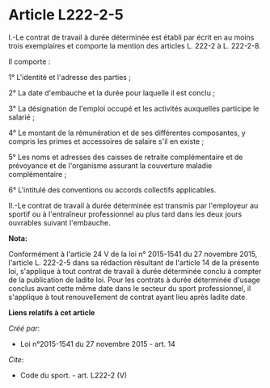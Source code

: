 # Article L222-2-5

I.-Le contrat de travail à durée déterminée est établi par écrit en au moins trois exemplaires et comporte la mention des
articles L. 222-2 à L. 222-2-8. 

Il comporte : 

1° L'identité et l'adresse des parties ; 

2° La date d'embauche et la durée pour laquelle il est conclu ; 

3° La désignation de l'emploi occupé et les activités auxquelles participe le salarié ; 

4° Le montant de la rémunération et de ses différentes composantes, y compris les primes et accessoires de salaire s'il en
existe ; 

5° Les noms et adresses des caisses de retraite complémentaire et de prévoyance et de l'organisme assurant la couverture
maladie complémentaire ; 

6° L'intitulé des conventions ou accords collectifs applicables. 

II.-Le contrat de travail à durée déterminée est transmis par l'employeur au sportif ou à l'entraîneur professionnel au plus
tard dans les deux jours ouvrables suivant l'embauche.

**Nota:**

Conformément à l'article 24 V de la loi n° 2015-1541 du 27 novembre 2015, l'article L. 222-2-5 dans sa rédaction résultant de
l'article 14 de la présente loi, s'applique à tout contrat de travail à durée déterminée conclu à compter de la publication
de ladite loi. Pour les contrats à durée déterminée d'usage conclus avant cette même date dans le secteur du sport
professionnel, il s'applique à tout renouvellement de contrat ayant lieu après ladite date.

**Liens relatifs à cet article**

_Créé par_:

  - Loi n°2015-1541 du 27 novembre 2015 - art. 14

_Cite_:

  - Code du sport. - art. L222-2 (V)
